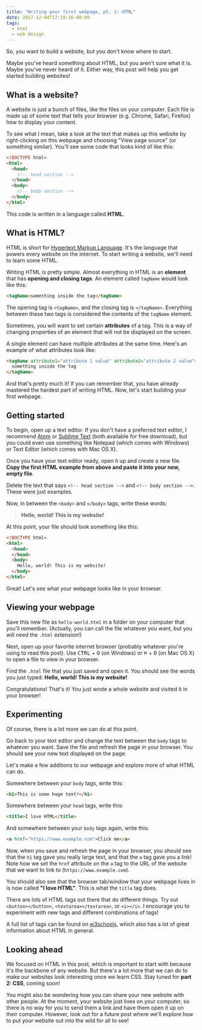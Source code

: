 ```yaml
---
title: "Writing your first webpage, pt. 1: HTML"
date: 2017-12-04T17:19:16-08:00
tags:
  - html
  - web design
---
```


So, you want to build a website, but you don't know where to start.

Maybe you've heard something about HTML, but you aren't sure what it is. Maybe you've never heard of it. Either way, this post will help you get started building websites!

## What is a website?

A website is just a bunch of files, like the files on your computer. Each file is made up of some text that tells your browser (e.g. Chrome, Safari, Firefox) how to display your content.

To see what I mean, take a look at the text that makes up this website by right-clicking on this webpage and choosing "View page source" (or something similar). You'll see some code that looks kind of like this:

```html
<!DOCTYPE html>
<html>
  <head>
    <!-- head section -->
  </head>
  <body>
    <!-- body section -->
  </body>
</html>
```

This code is written in a language called **HTML**.

## What is HTML?

HTML is short for [Hypertext Markup Language](https://en.wikipedia.org/wiki/HTML). It's the language that powers every website on the internet. To start writing a website, we'll need to learn some HTML.

Writing HTML is pretty simple. Almost everything in HTML is an **element** that has **opening and closing tags**. An element called `tagName` would look like this:

```html
<tagName>something inside the tag</tagName>
```

The opening tag is `<tagName>`, and the closing tag is `</tagName>`. Everything between these two tags is considered the contents of the `tagName` element.

Sometimes, you will want to set certain **attributes** of a tag. This is a way of changing properties of an element that will not be displayed on the screen.

A single element can have multiple attributes at the same time. Here's an example of what attributes look like:

```html
<tagName attribute1="attribute 1 value" attribute2="attribute 2 value">
  something inside the tag
</tagName>
```

And that's pretty much it! If you can remember that, you have already mastered the hardest part of writing HTML. Now, let's start building your first webpage.

## Getting started

To begin, open up a text editor. If you don't have a preferred text editor, I recommend [Atom](https://atom.io/) or [Sublime Text](https://www.sublimetext.com/) (both available for free download), but you could even use something like Notepad (which comes with Windows) or Text Editor (which comes with Mac OS X).

Once you have your text editor ready, open it up and create a new file. **Copy the first HTML example from above and paste it into your new, empty file**.

Delete the text that says `<!-- head section -->` and `<!-- body section -->`. These were just examples.

Now, in between the `<body>` and `</body>` tags, write these words:

> **Hello, world! This is my website!**

At this point, your file should look something like this:

```html
<!DOCTYPE html>
<html>
  <head>
  </head>
  <body>
    Hello, world! This is my website!
  </body>
</html>
```

Great! Let's see what your webpage looks like in your browser.

## Viewing your webpage

Save this new file as `hello-world.html` in a folder on your computer that you'll remember. (Actually, you can call the file whatever you want, but you will need the `.html` extension!)

Next, open up your favorite internet browser (probably whatever you're using to read this post). Use <kbd>CTRL</kbd> + <kbd>O</kbd> (on Windows) or <kbd>&#8984;</kbd> + <kbd>O</kbd> (on Mac OS X) to open a file to view in your browser.

Find the `.html` file that you just saved and open it. You should see the words you just typed: **Hello, world! This is my website!**

Congratulations! That's it! You just wrote a whole website and visited it in your browser!

## Experimenting

Of course, there is a lot more we can do at this point.

Go back to your text editor and change the text between the `body` tags to whatever you want. Save the file and refresh the page in your browser. You should see your new text displayed on the page.

Let's make a few additions to our webpage and explore more of what HTML can do.

Somewhere between your `body` tags, write this:

```html
<h1>This is some huge text!</h1>
```

Somewhere between your `head` tags, write this:

```html
<title>I love HTML</title>
```

And somewhere between your `body` tags again, write this:

```html
<a href="https://www.example.com">Click me</a>
```

Now, when you save and refresh the page in your browser, you should see that the `h1` tag gave you really large text, and that the `a` tag gave you a link! Note how we set the `href` attribute on the `a` tag to the URL of the website that we want to link to (`https://www.example.com`).

You should also see that the browser tab/window that your webpage lives in is now called **"I love HTML"**. This is what the `title` tag does.

There are lots of HTML tags out there that do different things. Try out `<button></button>`, `<textarea></textarea>`, or `<i></i>`. I encourage you to experiment with new tags and different combinations of tags!


A full list of tags can be found on [w3schools](https://www.w3schools.com/tags/default.asp), which also has a lot of great information about HTML in general.


## Looking ahead

We focused on HTML in this post, which is important to start with because it's the backbone of any website. But there's a lot more that we can do to make our websites look interesting once we learn CSS. Stay tuned for **part 2: CSS**,  coming soon!

You might also be wondering how you can share your new website with other people. At the moment, your website just lives on your computer, so there is no way for you to send them a link and have them open it up on their computer. However, look out for a future post where we'll explore how to put your website out into the wild for all to see!
